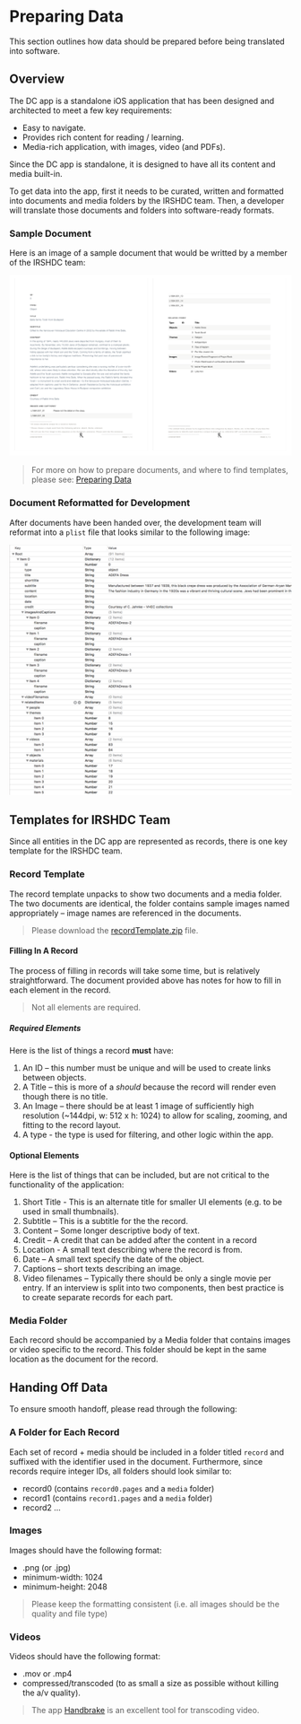 # Preparing Data

This section outlines how data should be prepared before being translated into software.

## Overview
The DC app is a standalone iOS application that has been designed and architected to meet a few key requirements:

* Easy to navigate.
* Provides rich content for reading / learning.
* Media-rich application, with images, video (and PDFs).

Since the DC app is standalone, it is designed to have all its content and media built-in.

To get data into the app, first it needs to be curated, written and formatted into documents and media folders by the IRSHDC team. Then, a developer will translate those documents and folders into software-ready formats.

### Sample Document
Here is an image of a sample document that would be writted by a member of the IRSHDC team:

![Sample record](images/sampleRecord.png)

> For more on how to prepare documents, and where to find templates, please see: [Preparing Data](preparingData.md)

### Document Reformatted for Development
After documents have been handed over, the development team will reformat into a `plist` file that looks similar to the following image: 

![Data formatted for development.](images/developerFormatted.png)

## Templates for IRSHDC Team
Since all entities in the DC app are represented as records, there is one key template for the IRSHDC team. 

### Record Template
The record template unpacks to show two documents and a media folder. The two documents are identical, the folder contains sample images named appropriately – image names are referenced in the documents.

> Please download the [recordTemplate.zip](files/recordTemplate.zip) file.

#### Filling In A Record
The process of filling in records will take some time, but is relatively straightforward. The document provided above has notes for how to fill in each element in the record. 

> Not all elements are required.

##### Required Elements
Here is the list of things a record **must** have:

1. An ID – this number must be unique and will be used to create links between objects.
2. A Title – this is more of a *should* because the record will render even though there is no title.
3. An Image – there should be at least 1 image of sufficiently high resolution (~144dpi, w: 512 x h: 1024) to allow for scaling, zooming, and fitting to the record layout.
4. A type - the type is used for filtering, and other logic within the app.

#### Optional Elements
Here is the list of things that can be included, but are not critical to the functionality of the application: 

1. Short Title - This is an alternate title for smaller UI elements (e.g. to be used in small thumbnails).
2. Subtitle – This is a subtitle for the the record.
3. Content – Some longer descriptive body of text.
4. Credit – A credit that can be added after the content in a record
5. Location	- A small text describing where the record is from.
6. Date	– A small text specify the date of the object.
7. Captions – short texts describing an image.
8. Video filenames – Typically there should be only a single movie per entry. If an interview is split into two components, then best practice is to create separate records for each part.

### Media Folder
Each record should be accompanied by a Media folder that contains images or video specific to the record. This folder should be kept in the same location as the document for the record.

## Handing Off Data
To ensure smooth handoff, please read through the following:

### A Folder for Each Record
Each set of record + media should be included in a folder titled `record` and suffixed with the identifier used in the document. Furthermore, since records require integer IDs, all folders should look similar to:

* record0 (contains `record0.pages` and a `media` folder)
* record1 (contains `record1.pages` and a `media` folder)
* record2 ...

### Images
Images should have the following format:

* .png (or .jpg)
* minimum-width: 1024
* minimum-height: 2048

> Please keep the formatting consistent (i.e. all images should be the quality and file type)

### Videos
Videos should have the following format:

* .mov or .mp4
* compressed/transcoded (to as small a size as possible without killing the a/v quality).

> The app [Handbrake](https://handbrake.fr) is an excellent tool for transcoding video.
